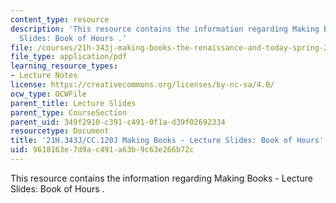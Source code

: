 ```yaml
---
content_type: resource
description: 'This resource contains the information regarding Making Books - Lecture
  Slides: Book of Hours .'
file: /courses/21h-343j-making-books-the-renaissance-and-today-spring-2016/9618163e7d9ac491a63b9c63e266b72c_MIT21H_343JS16_Book.pdf
file_type: application/pdf
learning_resource_types:
- Lecture Notes
license: https://creativecommons.org/licenses/by-nc-sa/4.0/
ocw_type: OCWFile
parent_title: Lecture Slides
parent_type: CourseSection
parent_uid: 349f2910-c391-c491-0f1a-d39f02692334
resourcetype: Document
title: '21H.343J/CC.120J Making Books - Lecture Slides: Book of Hours'
uid: 9618163e-7d9a-c491-a63b-9c63e266b72c
---
```

This resource contains the information regarding Making Books - Lecture Slides: Book of Hours .